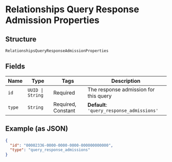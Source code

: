 
# Relationships Query Response Admission Properties

## Structure

`RelationshipsQueryResponseAdmissionProperties`

## Fields

| Name | Type | Tags | Description |
|  --- | --- | --- | --- |
| `id` | `UUID \| String` | Required | The response admission for this query |
| `type` | `String` | Required, Constant | **Default**: `'query_response_admissions'` |

## Example (as JSON)

```json
{
  "id": "00002336-0000-0000-0000-000000000000",
  "type": "query_response_admissions"
}
```

